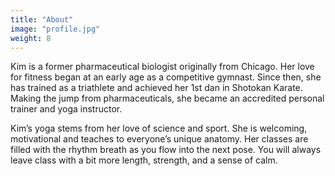 ```yaml
---
title: "About"
image: "profile.jpg"
weight: 8
---
```


Kim is a former pharmaceutical biologist originally from Chicago.  Her love for fitness began at an early age as a competitive gymnast.  Since then, she has trained as a triathlete and achieved her 1st dan in Shotokan Karate.  Making the jump from pharmaceuticals, she became an accredited personal trainer and yoga instructor.

Kim’s yoga stems from her love of science and sport.  She is welcoming, motivational and teaches to everyone’s unique anatomy.  Her classes are filled with the rhythm breath as you flow into the next pose.  You will always leave class with a bit more length, strength, and a sense of calm.  
